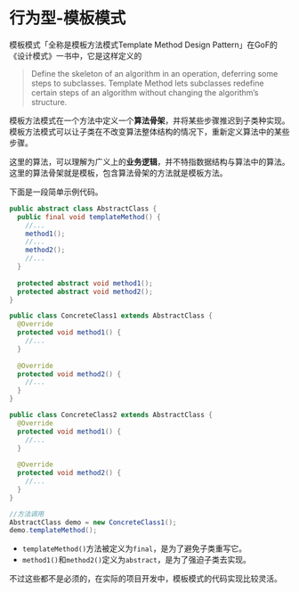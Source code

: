 # 行为型-模板模式

模板模式「全称是模板方法模式Template Method Design Pattern」在GoF的《设计模式》一书中，它是这样定义的

> Define the skeleton of an algorithm in an operation, deferring some steps to subclasses. Template Method lets subclasses redefine certain steps of an algorithm without changing the algorithm’s structure.

模板方法模式在一个方法中定义一个**算法骨架**，并将某些步骤推迟到子类种实现。模板方法模式可以让子类在不改变算法整体结构的情况下，重新定义算法中的某些步骤。

这里的算法，可以理解为广义上的**业务逻辑**，并不特指数据结构与算法中的算法。这里的算法骨架就是模板，包含算法骨架的方法就是模板方法。

下面是一段简单示例代码。

```java
public abstract class AbstractClass {
  public final void templateMethod() {
    //...
    method1();
    //...
    method2();
    //...
  }
  
  protected abstract void method1();
  protected abstract void method2();
}
```

```java
public class ConcreteClass1 extends AbstractClass {
  @Override
  protected void method1() {
    //...
  }
  
  @Override
  protected void method2() {
    //...
  }
}
```

```java
public class ConcreteClass2 extends AbstractClass {
  @Override
  protected void method1() {
    //...
  }
  
  @Override
  protected void method2() {
    //...
  }
}
```

```java
//方法调用
AbstractClass demo = new ConcreteClass1();
demo.templateMethod();
```

- `templateMethod()`方法被定义为`final`，是为了避免子类重写它。
- `method1()`和`method2()`定义为`abstract`，是为了强迫子类去实现。

不过这些都不是必须的，在实际的项目开发中，模板模式的代码实现比较灵活。
